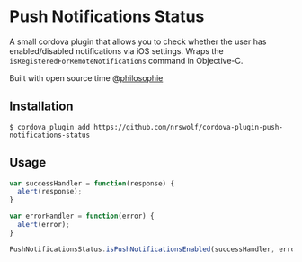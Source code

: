 Push Notifications Status
======
A small cordova plugin that allows you to check whether the user has enabled/disabled notifications via iOS settings.  Wraps the ```isRegisteredForRemoteNotifications``` command in Objective-C.

Built with open source time @[philosophie](http://philosophie.is)

## Installation

```
$ cordova plugin add https://github.com/nrswolf/cordova-plugin-push-notifications-status
```

## Usage

```javascript
var successHandler = function(response) {
  alert(response);
}

var errorHandler = function(error) {
  alert(error);
}

PushNotificationsStatus.isPushNotificationsEnabled(successHandler, errorHandler);
```

